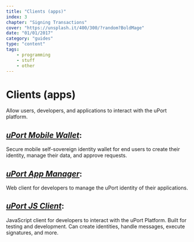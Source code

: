 ```yaml
---
title: "Clients (apps)"
index: 3
chapter: "Signing Transactions"
cover: "https://unsplash.it/400/300/?random?BoldMage"
date: "01/01/2017"
category: "guides"
type: "content"
tags:
    - programming
    - stuff
    - other
---
```


# **Clients (apps)**
Allow users, developers, and applications to interact with the uPort platform.

## _[uPort Mobile Wallet](https://itunes.apple.com/us/app/uport-id/id1123434510)_:
Secure mobile self-sovereign identity wallet for end users to create their identity, manage their data, and approve requests.

## _[uPort App Manager](http://developer.uport.me/myapps.html)_:
Web client for developers to manage the uPort identity of their applications.

## _[uPort JS Client](https://github.com/uport-project/uport-js-client)_:
JavaScript client for developers to interact with the uPort Platform. Built for testing and development. Can create identities, handle messages, execute signatures, and more.
